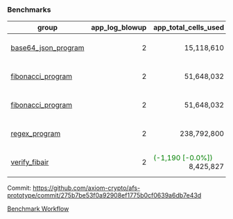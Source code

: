 ### Benchmarks
| group | app_log_blowup | app_total_cells_used | app_total_cycles | app_total_proof_time_ms | leaf_log_blowup | leaf_total_cells_used | leaf_total_cycles | leaf_total_proof_time_ms | instance | alloc |
|---|---|---|---|---|---|---|---|---|---|---|
| [ base64_json_program ](https://github.com/axiom-crypto/afs-prototype/blob/gh-pages/benchmarks-pr/871/individual/base64_json-2-2-64cpu-linux-arm64-mimalloc.md) | <div style='text-align: right'> 2 </div>  | <div style='text-align: right'> 15,118,610 </div>  | <div style='text-align: right'> 217,352 </div>  | <span style='color: green'>(-31.0 [-1.2%])</span><div style='text-align: right'> 2,616.0 </div>  | <div style='text-align: right'> - </div>  | <div style='text-align: right'> - </div>  | <div style='text-align: right'> - </div>  | <div style='text-align: right'> - </div>  | 64cpu-linux-arm64 | mimalloc |
| [ fibonacci_program ](https://github.com/axiom-crypto/afs-prototype/blob/gh-pages/benchmarks-pr/871/individual/fibonacci-2-2-64cpu-linux-arm64-mimalloc.md) | <div style='text-align: right'> 2 </div>  | <div style='text-align: right'> 51,648,032 </div>  | <div style='text-align: right'> 1,500,219 </div>  | <span style='color: green'>(-2.0 [-0.0%])</span><div style='text-align: right'> 6,457.0 </div>  | <div style='text-align: right'> - </div>  | <div style='text-align: right'> - </div>  | <div style='text-align: right'> - </div>  | <div style='text-align: right'> - </div>  | 64cpu-linux-arm64 | mimalloc |
| [ fibonacci_program ](https://github.com/axiom-crypto/afs-prototype/blob/gh-pages/benchmarks-pr/871/individual/fibonacci-2-2-64cpu-linux-x64-jemalloc.md) | <div style='text-align: right'> 2 </div>  | <div style='text-align: right'> 51,648,032 </div>  | <div style='text-align: right'> 1,500,219 </div>  | <span style='color: red'>(+56.0 [+0.8%])</span><div style='text-align: right'> 7,044.0 </div>  | <div style='text-align: right'> - </div>  | <div style='text-align: right'> - </div>  | <div style='text-align: right'> - </div>  | <div style='text-align: right'> - </div>  | 64cpu-linux-x64 | jemalloc |
| [ regex_program ](https://github.com/axiom-crypto/afs-prototype/blob/gh-pages/benchmarks-pr/871/individual/regex-2-2-64cpu-linux-arm64-mimalloc.md) | <div style='text-align: right'> 2 </div>  | <div style='text-align: right'> 238,792,800 </div>  | <div style='text-align: right'> 4,181,142 </div>  | <span style='color: green'>(-158.0 [-0.6%])</span><div style='text-align: right'> 26,776.0 </div>  | <div style='text-align: right'> - </div>  | <div style='text-align: right'> - </div>  | <div style='text-align: right'> - </div>  | <div style='text-align: right'> - </div>  | 64cpu-linux-arm64 | mimalloc |
| [ verify_fibair ](https://github.com/axiom-crypto/afs-prototype/blob/gh-pages/benchmarks-pr/871/individual/verify_fibair-2-2-64cpu-linux-arm64-mimalloc.md) | <div style='text-align: right'> 2 </div>  | <span style='color: green'>(-1,190 [-0.0%])</span><div style='text-align: right'> 8,425,827 </div>  | <span style='color: green'>(-98 [-0.0%])</span><div style='text-align: right'> 198,497 </div>  | <span style='color: green'>(-62.0 [-3.7%])</span><div style='text-align: right'> 1,611.0 </div>  | <div style='text-align: right'> - </div>  | <div style='text-align: right'> - </div>  | <div style='text-align: right'> - </div>  | <div style='text-align: right'> - </div>  | 64cpu-linux-arm64 | mimalloc |


Commit: https://github.com/axiom-crypto/afs-prototype/commit/275b7be53f0a92908ef1775b0cf0639a6db7e43d

[Benchmark Workflow](https://github.com/axiom-crypto/afs-prototype/actions/runs/12077197418)
